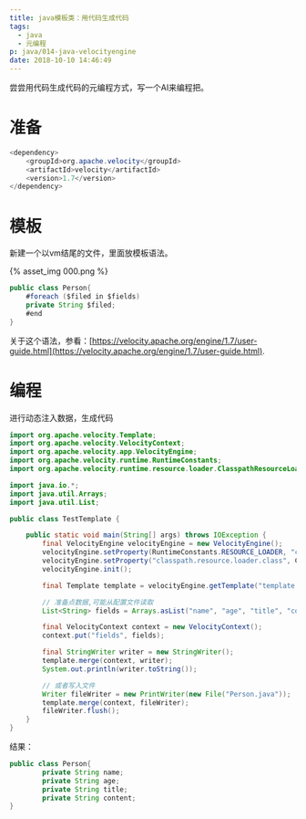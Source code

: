 ```yaml
---
title: java模板类：用代码生成代码
tags:
  - java
  - 元编程
p: java/014-java-velocityengine
date: 2018-10-10 14:46:49
---
```


尝尝用代码生成代码的元编程方式，写一个AI来编程把。

# 准备
```java
<dependency>
    <groupId>org.apache.velocity</groupId>
    <artifactId>velocity</artifactId>
    <version>1.7</version>
</dependency>
```
# 模板
新建一个以vm结尾的文件，里面放模板语法。

{% asset_img 000.png %}

```java
public class Person{
    #foreach ($filed in $fields)
    private String $filed;
    #end
}
```
关于这个语法，参看：[https://velocity.apache.org/engine/1.7/user-guide.html](https://velocity.apache.org/engine/1.7/user-guide.html).

# 编程
进行动态注入数据，生成代码
```java
import org.apache.velocity.Template;
import org.apache.velocity.VelocityContext;
import org.apache.velocity.app.VelocityEngine;
import org.apache.velocity.runtime.RuntimeConstants;
import org.apache.velocity.runtime.resource.loader.ClasspathResourceLoader;

import java.io.*;
import java.util.Arrays;
import java.util.List;

public class TestTemplate {

	public static void main(String[] args) throws IOException {
		final VelocityEngine velocityEngine = new VelocityEngine();
		velocityEngine.setProperty(RuntimeConstants.RESOURCE_LOADER, "classpath");
		velocityEngine.setProperty("classpath.resource.loader.class", ClasspathResourceLoader.class.getName());
		velocityEngine.init();

		final Template template = velocityEngine.getTemplate("template.vm");

		// 准备点数据,可能从配置文件读取
		List<String> fields = Arrays.asList("name", "age", "title", "content");

		final VelocityContext context = new VelocityContext();
		context.put("fields", fields);

		final StringWriter writer = new StringWriter();
		template.merge(context, writer);
		System.out.println(writer.toString());

		// 或者写入文件
		Writer fileWriter = new PrintWriter(new File("Person.java"));
		template.merge(context, fileWriter);
		fileWriter.flush();
	}
}
```
结果：
```java
public class Person{
        private String name;
        private String age;
        private String title;
        private String content;
}
```

